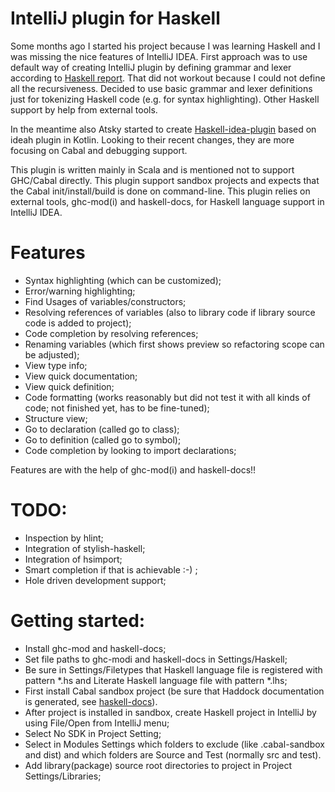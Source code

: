 # IntelliJ plugin for Haskell

Some months ago I started his project because I was learning Haskell and I was missing the nice features of IntelliJ IDEA. First approach
 was to use default way of creating IntelliJ plugin by defining grammar and lexer according to
  [Haskell report](http://www.haskell.org/onlinereport/haskell2010/haskellch10.html). That did not workout because I could not define all 
  the recursiveness. Decided to use basic grammar and lexer definitions just for tokenizing Haskell code (e.g. for syntax highlighting). 
  Other Haskell support by help from external tools.

In the meantime also Atsky started to create [Haskell-idea-plugin](https://github.com/Atsky/haskell-idea-plugin) based on ideah plugin in Kotlin. 
 Looking to their recent changes, they are more focusing on Cabal and debugging support.
 
This plugin is written mainly in Scala and is mentioned not to support GHC/Cabal directly. This plugin support sandbox projects
and expects that the Cabal init/install/build is done on command-line. This plugin relies on external tools,
 ghc-mod(i) and haskell-docs, for Haskell language support in IntelliJ IDEA.

# Features
- Syntax highlighting (which can be customized);
- Error/warning highlighting;
- Find Usages of variables/constructors;
- Resolving references of variables (also to library code if library source code is added to project);
- Code completion by resolving references;
- Renaming variables (which first shows preview so refactoring scope can be adjusted);
- View type info;
- View quick documentation;
- View quick definition;
- Code formatting (works reasonably but did not test it with all kinds of code; not finished yet, has to be fine-tuned);
- Structure view;
- Go to declaration (called go to class);
- Go to definition (called go to symbol);
- Code completion by looking to import declarations;

Features are with the help of ghc-mod(i) and haskell-docs!!

# TODO:
- Inspection by hlint;
- Integration of stylish-haskell; 
- Integration of hsimport;
- Smart completion if that is achievable :-) ;
- Hole driven development support;

# Getting started: 
- Install ghc-mod and haskell-docs;
- Set file paths to ghc-modi and haskell-docs in Settings/Haskell;
- Be sure in Settings/Filetypes that Haskell language file is registered with pattern *.hs and Literate Haskell language file with pattern *.lhs; 
- First install Cabal sandbox project (be sure that Haddock documentation is generated, see [haskell-docs](https://github.com/chrisdone/haskell-docs)). 
- After project is installed in sandbox, create Haskell project in IntelliJ by using File/Open from IntelliJ menu;
- Select No SDK in Project Setting;
- Select in Modules Settings which folders to exclude (like .cabal-sandbox and dist) and which folders are Source and Test (normally src and test).
- Add library(package) source root directories to project in Project Settings/Libraries;